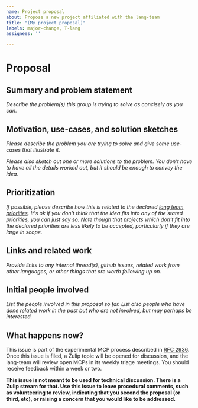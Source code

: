 ```yaml
---
name: Project proposal
about: Propose a new project affiliated with the lang-team
title: "(My project proposal)"
labels: major-change, T-lang
assignees: ''

---
```


# Proposal

## Summary and problem statement

*Describe the problem(s) this group is trying to solve as concisely as you can.*

## Motivation, use-cases, and solution sketches

*Please describe the problem you are trying to solve and give some use-cases that illustrate it.*

*Please also sketch out one or more solutions to the problem. You don't have to have all the details worked out, but it should be enough to convey the idea.*

## Prioritization

*If possible, please describe how this is related to the declared [lang team priorities]. It's ok if you don't think that the idea fits into any of the stated priorities, you can just say so. Note though that projects which don't fit into the declared priorities are less likely to be accepted, particularly if they are large in scope.*

[lang team priorities]: https://lang-team.rust-lang.org/priorities.html

## Links and related work

*Provide links to any internal thread(s), github issues, related work from other languages, or other things that are worth following up on.*

## Initial people involved

*List the people involved in this proposal so far. List also people who have done related work in the past but who are not involved, but may perhaps be interested.*

## What happens now?

This issue is part of the experimental MCP process described in [RFC 2936]. Once this issue is filed, a Zulip topic will be opened for discussion, and the lang-team will review open MCPs in its weekly triage meetings. You should receive feedback within a week or two.

**This issue is not meant to be used for technical discussion. There is a Zulip stream for that. Use this issue to leave procedural comments, such as volunteering to review, indicating that you second the proposal (or third, etc), or raising a concern that you would like to be addressed.**

[MCP]: https://forge.rust-lang.org/lang/mcp.html
[forge]: https://forge.rust-lang.org/
[RFC 2936]: https://github.com/rust-lang/rfcs/pull/2936/




